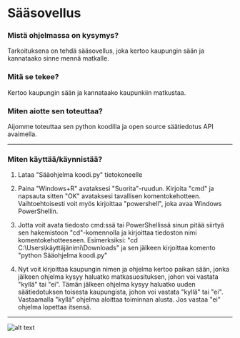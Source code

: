 # Sääsovellus


<h3>Mistä ohjelmassa on kysymys? </h3>

Tarkoituksena on tehdä sääsovellus, joka kertoo kaupungin sään ja kannataako sinne mennä matkalle.

<h3>Mitä se tekee? </h3>

Kertoo kaupungin sään ja kannataako kaupunkiin matkustaa.

<h3>Miten aiotte sen toteuttaa? </h3>

Aijomme toteuttaa sen python koodilla ja open source säätiedotus API avaimella.

----------------------------------------------------------------------------------------------------

<h3>Miten käyttää/käynnistää? </h3>

1. Lataa "Sääohjelma koodi.py" tietokoneelle

2. Paina "Windows+R" avataksesi "Suorita"-ruudun. Kirjoita "cmd" ja napsauta sitten "OK" avataksesi tavallisen komentokehotteen. Vaihtoehtoisesti voit myös kirjoittaa "powershell", joka avaa Windows PowerShellin.

3. Jotta voit avata tiedosto cmd:ssä tai PowerShellissä sinun pitää siirtyä sen hakemistoon "cd"-komennolla ja kirjoittaa tiedoston nimi komentokehotteeseen. Esimerksiksi: "cd C:\Users\käyttäjänimi\Downloads" ja sen jälkeen kirjoittaa komento "python Sääohjelma koodi.py"

4. Nyt voit kirjoittaa kaupungin nimen ja ohjelma kertoo paikan sään, jonka jälkeen ohjelma kysyy haluatko matkasuosituksen, johon voi vastata "kyllä" tai "ei". Tämän jälkeen ohjelma kysyy haluatko uuden säätiedotuksen toisesta kaupungista, johon voi vastata "kyllä" tai "ei". Vastaamalla "kyllä" ohjelma aloittaa toiminnan alusta. Jos vastaa "ei" ohjelma lopettaa itsensä.

----------------------------------------------------------------------------------------------------

![alt text](https://https://github.com/riki121212/Koodataan/blob/main/Kaavio.jpg?raw=true)
